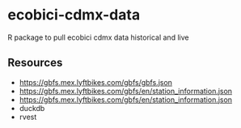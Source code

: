 # ecobici-cdmx-data
R package to pull ecobici cdmx data historical and live

## Resources
- https://gbfs.mex.lyftbikes.com/gbfs/gbfs.json
- https://gbfs.mex.lyftbikes.com/gbfs/en/station_information.json
- https://gbfs.mex.lyftbikes.com/gbfs/en/station_information.json
- duckdb
- rvest
